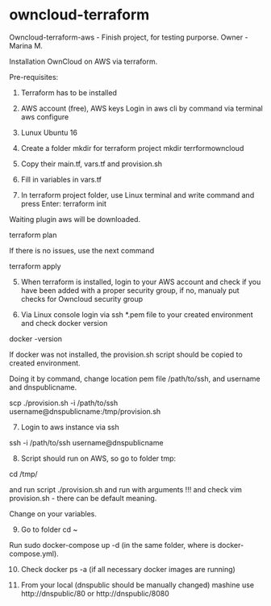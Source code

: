 # owncloud-terraform
Owncloud-terraform-aws - Finish project, for testing purporse.
Owner - Marina M.

Installation OwnCloud on AWS via terraform.
 
 
 Pre-requisites:
 
1. Terraform has to be installed
2. AWS account (free), AWS keys
 Login in aws cli by command via terminal
 aws configure

3. Lunux Ubuntu 16

1. Create a folder mkdir for terraform project
mkdir terrformowncloud

2. Copy their main.tf, vars.tf and provision.sh

3. Fill in variables in vars.tf

4. In terraform project folder, use Linux terminal and write command and press Enter:
 terraform init
 
Waiting plugin aws will be downloaded.

terraform plan 

If there is no issues, use the next command

terraform apply


5. When terraform is installed, login to your AWS account and check if you have been added with a proper security group, if no, manualy put checks for Owncloud security group

6. Via Linux console login via ssh *.pem file to your created environment and check docker version

 docker -version

If docker was not installed, the provision.sh script should be copied to created environment.

Doing it by command, change location pem file /path/to/ssh, and username and dnspublicname.

 scp  ./provision.sh -i /path/to/ssh username@dnspublicname:/tmp/provision.sh
 
7. Login to aws instance via ssh
 
 ssh -i /path/to/ssh username@dnspublicname
 
8.  Script should run on AWS, so go to folder tmp:

cd /tmp/

and run script ./provision.sh and run with arguments !!! 
 and check vim provision.sh - there can be default meaning.
 
 Change on your variables. 

9. Go to folder 
cd ~ 

Run sudo docker-compose up -d  (in the same folder, where is docker-compose.yml).

10. Check docker ps -a (if all necessary docker images are running)


11. From your local (dnspublic should be manually changed) mashine use http://dnspublic/80 or http://dnspublic/8080

